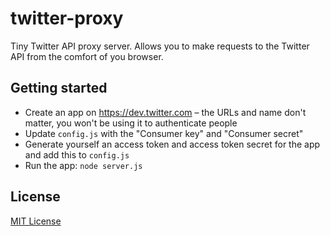 # twitter-proxy

Tiny Twitter API proxy server. Allows you to make requests to the Twitter API from the comfort of you browser.

## Getting started

- Create an app on https://dev.twitter.com – the URLs and name don't matter, you won't be using it to authenticate people
- Update `config.js` with the "Consumer key" and "Consumer secret"
- Generate yourself an access token and access token secret for the app and add this to `config.js`
- Run the app: `node server.js`

## License

[MIT License](http://phuu.mit-license.org/)